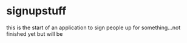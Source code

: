 # signupstuff
this is the start of an application to sign people up for something...not finished yet but will be
